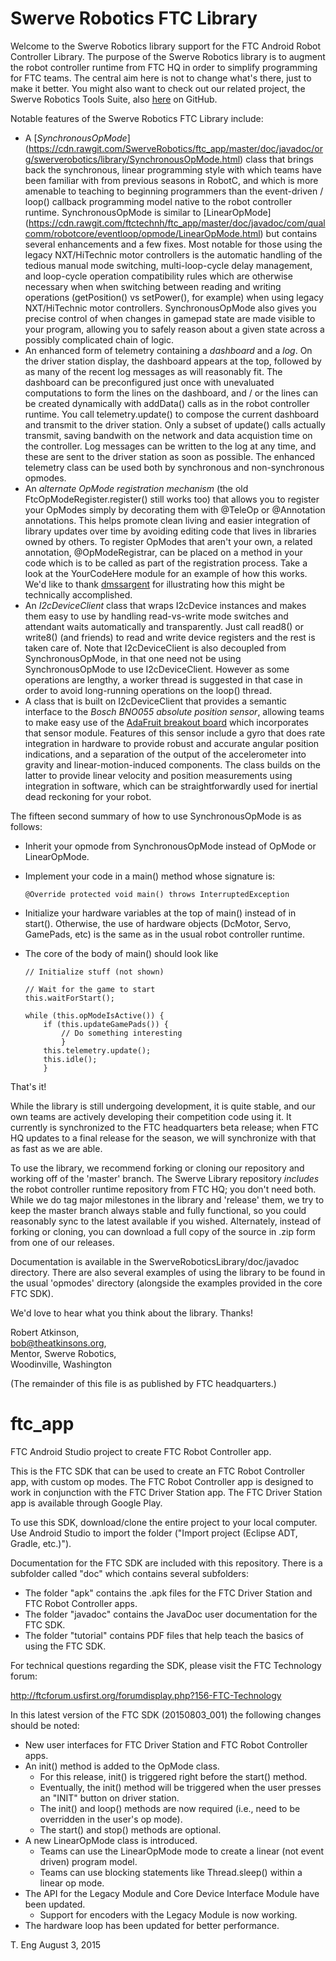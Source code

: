 # Swerve Robotics FTC Library

Welcome to the Swerve Robotics library support for the FTC Android Robot Controller Library.
The purpose of the Swerve Robotics library is to augment the robot controller runtime from FTC HQ
in order to simplify programming for FTC teams. The central aim here is not to change what's there,
just to make it better. You might also want to check out our related project, the Swerve Robotics Tools
Suite, also [here](https://github.com/SwerveRobotics/tools) on GitHub.

Notable features of the Swerve Robotics FTC Library include:

*   A [_SynchronousOpMode_]
    (https://cdn.rawgit.com/SwerveRobotics/ftc_app/master/doc/javadoc/org/swerverobotics/library/SynchronousOpMode.html)
    class that brings back the synchronous, linear programming style
    with which teams have been familiar with from previous seasons in RobotC, and which is more amenable
    to teaching to beginning programmers than the event-driven / loop() callback programming
    model native to the robot controller runtime. SynchronousOpMode is similar to [LinearOpMode]
    (https://cdn.rawgit.com/ftctechnh/ftc_app/master/doc/javadoc/com/qualcomm/robotcore/eventloop/opmode/LinearOpMode.html)
    but contains several enhancements and a few fixes. Most notable for those using the legacy
    NXT/HiTechnic motor controllers is the automatic handling of the tedious manual mode switching, multi-loop-cycle
    delay management, and loop-cycle operation compatibility rules which are otherwise necessary when
    when switching between reading and writing operations (getPosition() vs setPower(), for example)
    when using legacy NXT/HiTechnic motor controllers. SynchronousOpMode also gives you precise
    control of when changes in gamepad state are made visible to your program, allowing you to
    safely reason about a given state across a possibly complicated chain of logic.
*   An enhanced form of telemetry containing a _dashboard_ and a _log_. On the driver station display,
    the dashboard appears at the top, followed by as many of the recent log messages as will reasonably 
    fit. The dashboard can be preconfigured just once with unevaluated computations to form the lines
    on the dashboard, and / or the lines can be created dynamically with addData() calls as in
    the robot controller runtime. You call telemetry.update() to compose
    the current dashboard and transmit to the driver station. Only a subset of update() calls
    actually transmit, saving bandwith on the network and data acquistion time on the controller.
    Log messages can be written to the log at any time, and these are sent to the driver station as
    soon as possible. The enhanced telemetry class can be used both by synchronous and non-synchronous
    opmodes.
*   An _alternate OpMode registration mechanism_ (the old FtcOpModeRegister.register() still works too)
    that allows you to register your OpModes simply by decorating them with @TeleOp or @Annotation annotations.
    This helps promote clean living and easier integration of library updates over time by avoiding
    editing code that lives in libraries owned by others. To register OpModes that aren't your own,
    a related annotation, @OpModeRegistrar, can be placed on a method in your code which is to be called
    as part of the registration process. Take a look at the YourCodeHere module for an example of
    how this works. We'd like to thank [dmssargent](https://github.com/dmssargent/Xtensible-ftc_app/blob/master/FtcRobotController/src/main/java/com/qualcomm/ftcrobotcontroller/opmodes/FtcOpModeRegister.java)
    for illustrating how this might be technically accomplished.
*   An _I2cDeviceClient_ class that wraps I2cDevice instances and makes them easy to use by handling
    read-vs-write mode switches and attendant waits automatically and transparently. Just call read8()
    or write8() (and friends) to read and write device registers and the rest is taken care of.
    Note that I2cDeviceClient is also decoupled from SynchronousOpMode, in that one need not
    be using SynchronousOpMode to use I2cDeviceClient. However as some operations are lengthy, a
    worker thread is suggested in that case in order to avoid long-running operations on the loop() thread.
*   A class that is built on I2cDeviceClient that provides a semantic interface to the _Bosch BNO055 absolute
    position sensor_, allowing teams to make easy use of the [AdaFruit breakout board](http://www.adafruit.com/products/2472)
    which incorporates that sensor module. Features of this sensor include a gyro that does rate
    integration in hardware to provide robust and accurate angular position indications, and a
    separation of the output of the accelerometer into gravity and linear-motion-induced components.
    The class builds on the latter to provide linear velocity and position measurements using integration
    in software, which can be straightforwardly used for inertial dead reckoning for your robot.
    
The fifteen second summary of how to use SynchronousOpMode is as follows:

*   Inherit your opmode from SynchronousOpMode instead of OpMode or LinearOpMode.
*   Implement your code in a main() method whose signature is:

        @Override protected void main() throws InterruptedException
*   Initialize your hardware variables at the top of main() instead of in start(). Otherwise,
    the use of hardware objects (DcMotor, Servo, GamePads, etc) is the same as in the usual robot
    controller runtime.
*   The core of the body of main() should look like

        // Initialize stuff (not shown)
        
        // Wait for the game to start
        this.waitForStart(); 
        
        while (this.opModeIsActive()) {
            if (this.updateGamePads()) {
                // Do something interesting
                }
            this.telemetry.update();
            this.idle();
            }

That's it!

While the library is still undergoing development, it is quite stable, and our own teams
are actively developing their competition code using it. It currently is synchronized to the 
FTC headquarters beta release; when FTC HQ updates to a final release for the season, we will 
synchronize with that as fast as we are able. 

To use the library, we recommend forking or cloning our repository and working off of the 
'master' branch. The Swerve Library repository *includes* the robot controller runtime
repository from FTC HQ; you don't need both. While we do tag major milestones in the library
and 'release' them, we try to keep the master branch always stable and fully functional, so you
could reasonably sync to the latest available if you wished. Alternately, instead of forking
or cloning, you can download a full copy of the source in .zip form from one of our releases.
 
Documentation is available in the SwerveRoboticsLibrary/doc/javadoc directory.
There are also several examples of using the library to be found in the usual 'opmodes'
directory (alongside the examples provided in the core FTC SDK).

We'd love to hear what you think about the library. Thanks!

Robert Atkinson,  
bob@theatkinsons.org,  
Mentor, Swerve Robotics,    
Woodinville, Washington

(The remainder of this file is as published by FTC headquarters.)

# ftc_app
FTC Android Studio project to create FTC Robot Controller app.

This is the FTC SDK that can be used to create an FTC Robot Controller app, with custom op modes.
The FTC Robot Controller app is designed to work in conjunction with the FTC Driver Station app.
The FTC Driver Station app is available through Google Play.

To use this SDK, download/clone the entire project to your local computer.
Use Android Studio to import the folder  ("Import project (Eclipse ADT, Gradle, etc.)").

Documentation for the FTC SDK are included with this repository.  There is a subfolder called "doc" which contains several subfolders:

 * The folder "apk" contains the .apk files for the FTC Driver Station and FTC Robot Controller apps.
 * The folder "javadoc" contains the JavaDoc user documentation for the FTC SDK.
 * The folder "tutorial" contains PDF files that help teach the basics of using the FTC SDK.

For technical questions regarding the SDK, please visit the FTC Technology forum:

  http://ftcforum.usfirst.org/forumdisplay.php?156-FTC-Technology

In this latest version of the FTC SDK (20150803_001) the following changes should be noted:

 * New user interfaces for FTC Driver Station and FTC Robot Controller apps.
 * An init() method is added to the OpMode class.
   - For this release, init() is triggered right before the start() method.
   - Eventually, the init() method will be triggered when the user presses an "INIT" button on driver station.
   - The init() and loop() methods are now required (i.e., need to be overridden in the user's op mode).
   - The start() and stop() methods are optional.
 * A new LinearOpMode class is introduced.
   - Teams can use the LinearOpMode mode to create a linear (not event driven) program model.
   - Teams can use blocking statements like Thread.sleep() within a linear op mode.
 * The API for the Legacy Module and Core Device Interface Module have been updated.
   - Support for encoders with the Legacy Module is now working.
 * The hardware loop has been updated for better performance.


T. Eng
August 3, 2015

